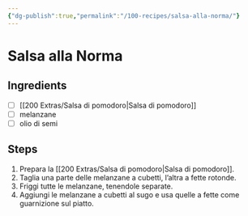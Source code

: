 ```yaml
---
{"dg-publish":true,"permalink":"/100-recipes/salsa-alla-norma/"}
---
```


# Salsa alla Norma
## Ingredients
- [ ] [[200 Extras/Salsa di pomodoro\|Salsa di pomodoro]]
- [ ] melanzane
- [ ] olio di semi
## Steps
1. Prepara la [[200 Extras/Salsa di pomodoro\|Salsa di pomodoro]].
2. Taglia una parte delle melanzane a cubetti, l’altra a fette rotonde.
3. Friggi tutte le melanzane, tenendole separate.
4. Aggiungi le melanzane a cubetti al sugo e usa quelle a fette come guarnizione sul piatto.